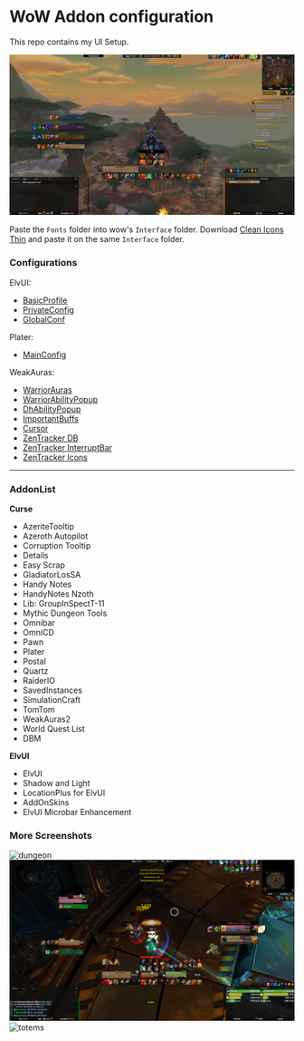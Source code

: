 # WoW Addon configuration
This repo contains my UI Setup.

![interface](https://raw.githubusercontent.com/EmilioJeldes/WoW/master/assets/interface.jpg)

Paste the `Fonts` folder into wow's `Interface` folder.
Download [Clean Icons Thin](https://www.wowinterface.com/downloads/info19844-CleanIcons-Thin.html) and paste it on the same `Interface` folder.

### Configurations

ElvUI:
* [BasicProfile](https://raw.githubusercontent.com/EmilioJeldes/WoW/master/elvui.conf)
* [PrivateConfig](https://raw.githubusercontent.com/EmilioJeldes/WoW/master/elvui_priv.conf)
* [GlobalConf](https://raw.githubusercontent.com/EmilioJeldes/WoW/master/elvui_global.conf)

Plater:
* [MainConfig](https://raw.githubusercontent.com/EmilioJeldes/WoW/master/plater.conf)

WeakAuras:
* [WarriorAuras](https://raw.githubusercontent.com/EmilioJeldes/WoW/master/wa_warrior.string)
* [WarriorAbilityPopup](https://raw.githubusercontent.com/EmilioJeldes/WoW/master/wa_warrior_ability_popup.string)
* [DhAbilityPopup](https://raw.githubusercontent.com/EmilioJeldes/WoW/master/dh_ability_popup.txt)
* [ImportantBuffs](https://raw.githubusercontent.com/EmilioJeldes/WoW/master/wa_important_buffs.txt)
* [Cursor](https://raw.githubusercontent.com/EmilioJeldes/WoW/master/wa_cursor%2Ctxt)
* [ZenTracker DB](https://raw.githubusercontent.com/EmilioJeldes/WoW/master/wa_zt_main.txt)
* [ZenTracker InterruptBar](https://raw.githubusercontent.com/EmilioJeldes/WoW/master/wa_zt_interrupt_bar.txt)
* [ZenTracker Icons](https://raw.githubusercontent.com/EmilioJeldes/WoW/master/wa_zt_icons.txt)

-----------------
### AddonList

**Curse**
* AzeriteTooltip
* Azeroth Autopilot
* Corruption Tooltip
* Details
* Easy Scrap
* GladiatorLosSA
* Handy Notes
* HandyNotes Nzoth
* Lib: GroupInSpectT-11
* Mythic Dungeon Tools
* Omnibar
* OmniCD
* Pawn
* Plater
* Postal
* Quartz
* RaiderIO
* SavedInstances
* SimulationCraft
* TomTom
* WeakAuras2
* World Quest List
* DBM


**ElvUI**
* ElvUI
* Shadow and Light
* LocationPlus for ElvUI
* AddOnSkins
* ElvUI Microbar Enhancement

### More Screenshots
![dungeon](https://raw.githubusercontent.com/EmilioJeldes/WoW/master/assets/dung.jpg) ![arena](https://raw.githubusercontent.com/EmilioJeldes/WoW/master/assets/arena.jpg) ![totems](https://raw.githubusercontent.com/EmilioJeldes/WoW/master/assets/totems.jpg)
